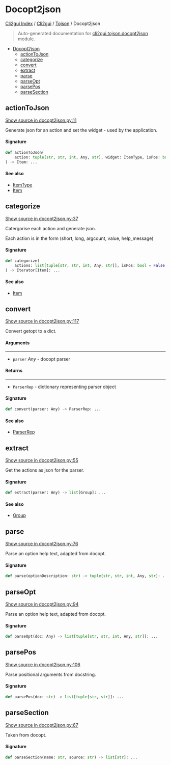 # Docopt2json

[Cli2gui Index](../../README.md#cli2gui-index) / [Cli2gui](../index.md#cli2gui) / [Tojson](./index.md#tojson) / Docopt2json

> Auto-generated documentation for [cli2gui.tojson.docopt2json](../../../../cli2gui/tojson/docopt2json.py) module.

- [Docopt2json](#docopt2json)
  - [actionToJson](#actiontojson)
  - [categorize](#categorize)
  - [convert](#convert)
  - [extract](#extract)
  - [parse](#parse)
  - [parseOpt](#parseopt)
  - [parsePos](#parsepos)
  - [parseSection](#parsesection)

## actionToJson

[Show source in docopt2json.py:11](../../../../cli2gui/tojson/docopt2json.py#L11)

Generate json for an action and set the widget - used by the application.

#### Signature

```python
def actionToJson(
    action: tuple[str, str, int, Any, str], widget: ItemType, isPos: bool
) -> Item: ...
```

#### See also

- [ItemType](../types.md#itemtype)
- [Item](../types.md#item)



## categorize

[Show source in docopt2json.py:37](../../../../cli2gui/tojson/docopt2json.py#L37)

Catergorise each action and generate json.

Each action is in the form (short, long, argcount, value, help_message)

#### Signature

```python
def categorize(
    actions: list[tuple[str, str, int, Any, str]], isPos: bool = False
) -> Iterator[Item]: ...
```

#### See also

- [Item](../types.md#item)



## convert

[Show source in docopt2json.py:117](../../../../cli2gui/tojson/docopt2json.py#L117)

Convert getopt to a dict.

#### Arguments

----
 - `parser` *Any* - docopt parser

#### Returns

-------
 - `ParserRep` - dictionary representing parser object

#### Signature

```python
def convert(parser: Any) -> ParserRep: ...
```

#### See also

- [ParserRep](../types.md#parserrep)



## extract

[Show source in docopt2json.py:55](../../../../cli2gui/tojson/docopt2json.py#L55)

Get the actions as json for the parser.

#### Signature

```python
def extract(parser: Any) -> list[Group]: ...
```

#### See also

- [Group](../types.md#group)



## parse

[Show source in docopt2json.py:76](../../../../cli2gui/tojson/docopt2json.py#L76)

Parse an option help text, adapted from docopt.

#### Signature

```python
def parse(optionDescription: str) -> tuple[str, str, int, Any, str]: ...
```



## parseOpt

[Show source in docopt2json.py:94](../../../../cli2gui/tojson/docopt2json.py#L94)

Parse an option help text, adapted from docopt.

#### Signature

```python
def parseOpt(doc: Any) -> list[tuple[str, str, int, Any, str]]: ...
```



## parsePos

[Show source in docopt2json.py:106](../../../../cli2gui/tojson/docopt2json.py#L106)

Parse positional arguments from docstring.

#### Signature

```python
def parsePos(doc: str) -> list[tuple[str, str]]: ...
```



## parseSection

[Show source in docopt2json.py:67](../../../../cli2gui/tojson/docopt2json.py#L67)

Taken from docopt.

#### Signature

```python
def parseSection(name: str, source: str) -> list[str]: ...
```